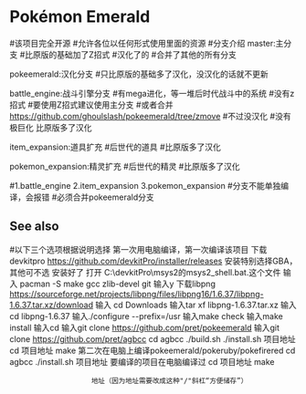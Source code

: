 # Pokémon Emerald

#该项目完全开源
#允许各位以任何形式使用里面的资源
#分支介绍
 master:主分支
   #比原版的基础加了Z招式
       #汉化了的
   #合并了其他的所有分支

pokeemerald:汉化分支
   #只比原版的基础多了汉化，没汉化的话就不更新

battle_engine:战斗引擎分支
   #有mega进化，等一堆后时代战斗中的系统
   #没有z招式
	   #要使用Z招式建议使用主分支
	   #或者合并 https://github.com/ghoulslash/pokeemerald/tree/zmove 
	      #不过没汉化
   #没有极巨化
   比原版多了汉化

item_expansion:道具扩充
   #后世代的道具
   #比原版多了汉化

pokemon_expansion:精灵扩充
   #后世代的精灵
   #比原版多了汉化

#1.battle_engine
 2.item_expansion
 3.pokemon_expansion
 #分支不能单独编译，会报错
 #必须合并pokeemerald分支


## See also

#以下三个选项根据说明选择
						第一次用电脑编译，第一次编译该项目
下载devkitpro https://github.com/devkitPro/installer/releases
安装特别选择GBA，其他可不选
安装好了
打开 C:\devkitPro\msys2的msys2_shell.bat.这个文件
输入 pacman -S make gcc zlib-devel git
输入y
下载libpng https://sourceforge.net/projects/libpng/files/libpng16/1.6.37/libpng-1.6.37.tar.xz/download
输入 cd Downloads
输入tar xf libpng-1.6.37.tar.xz
输入cd libpng-1.6.37
输入./configure --prefix=/usr
输入make check
输入make install
输入cd
输入git clone https://github.com/pret/pokeemerald
输入git clone https://github.com/pret/agbcc
cd agbcc
./build.sh
./install.sh 项目地址
cd 项目地址
make
						第二次在电脑上编译pokeemerald/pokeruby/pokefirered
cd agbcc
./install.sh 项目地址
						要编译的项目在电脑编译过
cd 项目地址
make

						地址（因为地址需要改成这种"/"斜杠“方便储存”）
